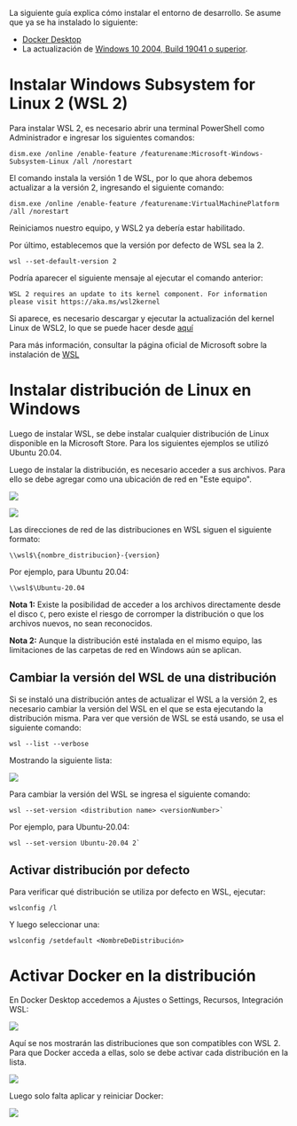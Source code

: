 La siguiente guía explica cómo instalar el entorno de desarrollo. Se asume que ya se ha instalado lo siguiente:
- [Docker Desktop](https://www.docker.com/products/docker-desktop)
- La actualización de [Windows 10 2004, Build 19041 o superior](https://support.microsoft.com/es-cl/help/3159635/windows-10-update-assistant).

# Instalar Windows Subsystem for Linux 2 (WSL 2)

Para instalar WSL 2, es necesario abrir una terminal PowerShell como Administrador e ingresar los siguientes comandos:

```shell
dism.exe /online /enable-feature /featurename:Microsoft-Windows-Subsystem-Linux /all /norestart
```

El comando instala la versión 1 de WSL, por lo que ahora debemos actualizar a la versión 2, ingresando el siguiente comando:

```shell
dism.exe /online /enable-feature /featurename:VirtualMachinePlatform /all /norestart
```

Reiniciamos nuestro equipo, y WSL2 ya debería estar habilitado.

Por último, establecemos que la versión por defecto de WSL sea la 2.

```shell
wsl --set-default-version 2
```

Podría aparecer el siguiente mensaje al ejecutar el comando anterior:

`WSL 2 requires an update to its kernel component. For information please visit https://aka.ms/wsl2kernel`

Si aparece, es necesario descargar y ejecutar la actualización del kernel Linux de WSL2, lo que se puede hacer desde [aquí](https://docs.microsoft.com/en-us/windows/wsl/wsl2-kernel)

Para más información, consultar la página oficial de Microsoft sobre la instalación de [WSL](https://docs.microsoft.com/en-us/windows/wsl/install-win10)

# Instalar distribución de Linux en Windows

Luego de instalar WSL, se debe instalar cualquier distribución de Linux disponible en la Microsoft Store. Para los siguientes ejemplos se utilizó Ubuntu 20.04.

Luego de instalar la distribución, es necesario acceder a sus archivos. Para ello se debe agregar como una ubicación de red en "Este equipo".

![](https://user-images.githubusercontent.com/62489778/86285053-f3ac9200-bbb1-11ea-9e21-9a5584e02f14.png)

![](https://user-images.githubusercontent.com/62489778/86285305-5dc53700-bbb2-11ea-9e04-6c595aa25362.png)

Las direcciones de red de las distribuciones en WSL siguen el siguiente formato:

```batch
\\wsl$\{nombre_distribucion}-{version}
```

Por ejemplo, para Ubuntu 20.04:

```batch
\\wsl$\Ubuntu-20.04
```

**Nota 1:** Existe la posibilidad de acceder a los archivos directamente desde el disco `C`, pero existe el riesgo de corromper la distribución o que los archivos nuevos, no sean reconocidos.

**Nota 2:** Aunque la distribución esté instalada en el mismo equipo, las limitaciones de las carpetas de red en Windows aún se aplican.

## Cambiar la versión del WSL de una distribución

Si se instaló una distribución antes de actualizar el WSL a la versión 2, es necesario cambiar la versión del WSL en el que se esta ejecutando la distribución misma. Para ver que versión de WSL se está usando, se usa el siguiente comando:

```shell
wsl --list --verbose
```

Mostrando la siguiente lista:

![](https://user-images.githubusercontent.com/62489778/86287473-383a2c80-bbb6-11ea-8556-d73ad234d213.png)

Para cambiar la versión del WSL se ingresa el siguiente comando:

```shell
wsl --set-version <distribution name> <versionNumber>`
```

Por ejemplo, para Ubuntu-20.04:

```shell
wsl --set-version Ubuntu-20.04 2`
```

## Activar distribución por defecto

Para verificar qué distribución se utiliza por defecto en WSL, ejecutar:

```shell
wslconfig /l
```

Y luego seleccionar una:

```shell
wslconfig /setdefault <NombreDeDistribución>
```

# Activar Docker en la distribución

En Docker Desktop accedemos a Ajustes o Settings, Recursos, Integración WSL:

![](https://user-images.githubusercontent.com/62489778/86287941-1f7e4680-bbb7-11ea-9598-756c1dab523f.png)

Aquí se nos mostrarán las distribuciones que son compatibles con WSL 2. Para que Docker acceda a ellas, solo se debe activar cada distribución en la lista.

![](https://user-images.githubusercontent.com/62489778/86288435-e8f4fb80-bbb7-11ea-86bf-b8bd2d0a3bc3.png)

Luego solo falta aplicar y reiniciar Docker:

![](https://user-images.githubusercontent.com/62489778/86288820-9405b500-bbb8-11ea-809d-7f60ce1f4d5c.png)
